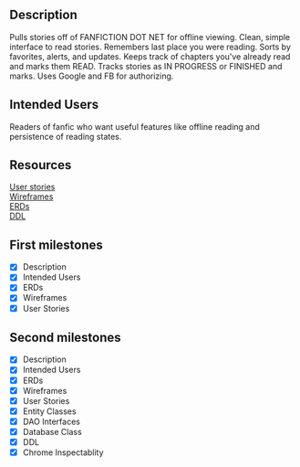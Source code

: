 ## Description
Pulls stories off of FANFICTION DOT NET for offline viewing.  Clean, simple interface to read stories.  Remembers last place you were reading.  Sorts by favorites, alerts, and updates.  Keeps track of chapters you've already read and marks them READ.  Tracks stories as IN PROGRESS or FINISHED and marks.  Uses Google and FB for authorizing.

## Intended Users
Readers of fanfic who want useful features like offline reading and persistence of reading states.

## Resources

[User stories](docs/user-stories.md)  
[Wireframes](docs/wireframe.md)  
[ERDs](docs/erd.md)  
[DDL](docs/ddl.md)

## First milestones
* [x] Description
* [x] Intended Users
* [x] ERDs
* [x] Wireframes
* [x] User Stories

## Second milestones
* [x] Description
* [x] Intended Users
* [x] ERDs
* [x] Wireframes
* [x] User Stories
* [x] Entity Classes
* [x] DAO Interfaces
* [x] Database Class
* [x] DDL
* [x] Chrome Inspectablity
